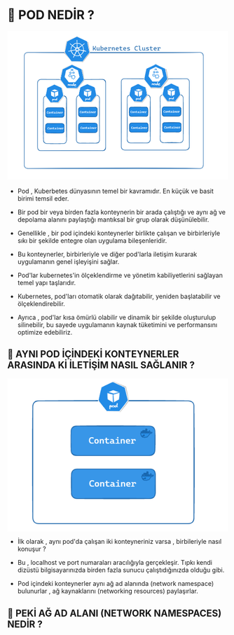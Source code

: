 # 🎯 POD NEDİR ? 

<p align ="center">
<img src = "https://github.com/rasitesdmr/kubernetes/blob/master/pod-overview/images/prod1.png">


* Pod , Kuberbetes dünyasının temel bir kavramıdır. En küçük ve basit birimi temsil eder. 

* Bir pod bir veya birden fazla konteynerin bir arada çalıştığı ve aynı ağ ve depolama alanını paylaştığı mantıksal bir grup olarak düşünülebilir.

* Genellikle , bir pod içindeki konteynerler birlikte çalışan ve birbirleriyle sıkı bir şekilde entegre olan uygulama bileşenleridir.

* Bu konteynerler, birbirleriyle ve diğer pod'larla iletişim kurarak uygulamanın genel işleyişini sağlar.

* Pod'lar kubernetes'in ölçeklendirme ve yönetim kabiliyetlerini sağlayan temel yapı taşlarıdır.

* Kubernetes, pod'ları otomatik olarak dağıtabilir, yeniden başlatabilir ve ölçeklendirebilir.

* Ayrıca , pod'lar kısa ömürlü olabilir ve dinamik bir şekilde oluşturulup silinebilir, bu sayede uygulamanın kaynak tüketimini ve performansını optimize edebiliriz.

## 📌 AYNI POD İÇİNDEKİ KONTEYNERLER ARASINDA Kİ İLETİŞİM NASIL SAĞLANIR ?

<p align ="center">
<img src = "https://github.com/rasitesdmr/kubernetes/blob/master/pod-overview/images/prod2.png" align="center">
</p>

* İlk olarak , aynı pod'da çalışan iki konteyneriniz varsa , birbileriyle nasıl konuşur ?

* Bu , localhost ve port numaraları aracılığıyla gerçekleşir. Tıpkı kendi dizüstü bilgisayarınızda birden fazla sunucu çalıştıdığınızda olduğu gibi.

* Pod içindeki konteynerler aynı ağ ad alanında (network namespace) bulunurlar , ağ kaynaklarını (networking resources) paylaşırlar.

## 📌 PEKİ AĞ AD ALANI (NETWORK NAMESPACES) NEDİR ?